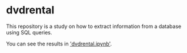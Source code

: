 # dvdrental
This repository is a study on how to extract information from a database using SQL queries.

You can see the results in ['dvdrental.ipynb'](dvdrental.ipynb).
